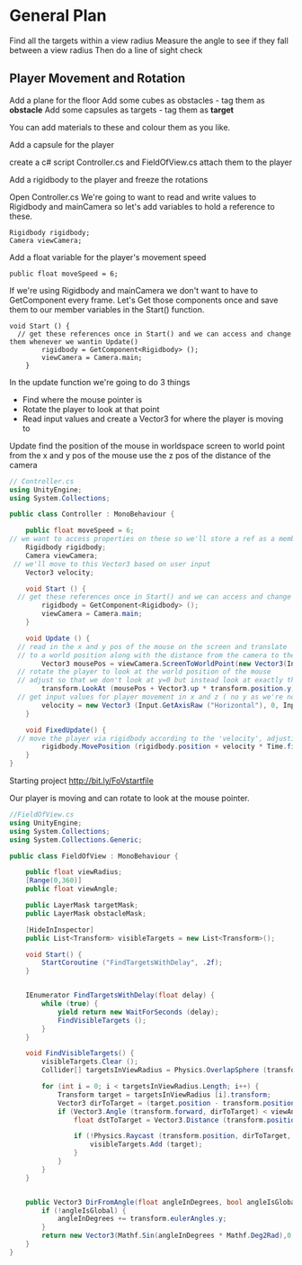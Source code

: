 # General Plan
Find all the targets within a view radius
Measure the angle to see if they fall between a view radius
Then do a line of sight check

## Player Movement and Rotation
Add a plane for the floor
Add some cubes as obstacles - tag them as **obstacle**
Add some capsules as targets - tag them as **target**

You can add materials to these and colour them as you like.

Add a capsule for the player


create a c# script Controller.cs
and FieldOfView.cs 
attach them to the player

Add a rigidbody to the player and freeze the rotations

Open Controller.cs
We're going to want to read and write values to Rigidbody and mainCamera so 
let's add variables to hold a reference to these.
```
Rigidbody rigidbody;
Camera viewCamera;
```
Add a float variable for the player's movement speed
```
public float moveSpeed = 6;
```
If we're using Rigidbody and mainCamera we don't want to have to GetComponent every
frame. Let's Get those components once and save them to our member variables in the 
Start() function.
```
void Start () {
  // get these references once in Start() and we can access and change them whenever we wantin Update() 
		rigidbody = GetComponent<Rigidbody> ();
		viewCamera = Camera.main;
	}
```

In the update function we're going to do 3 things
* Find where the mouse pointer is 
* Rotate the player to look at that point
* Read input values and create a Vector3 for where the player is moving to

Update find the position of the mouse in worldspace
screen to world point from the x and y pos of the mouse
use the z pos of the distance of the camera
```csharp
// Controller.cs
using UnityEngine;
using System.Collections;

public class Controller : MonoBehaviour {

	public float moveSpeed = 6;
// we want to access properties on these so we'll store a ref as a member variable
	Rigidbody rigidbody;
	Camera viewCamera;
 // we'll move to this Vector3 based on user input
	Vector3 velocity;

	void Start () {
  // get these references once in Start() and we can access and change them whenever we wantin Update() 
		rigidbody = GetComponent<Rigidbody> ();
		viewCamera = Camera.main;
	}

	void Update () {
  // read in the x and y pos of the mouse on the screen and translate 
  // to a world position along with the distance from the camera to the plane as z value
		Vector3 mousePos = viewCamera.ScreenToWorldPoint(new Vector3(Input.mousePosition.x, Input.mousePosition.y, viewCamera.transform.position.y));
  // rotate the player to look at the world position of the mouse
  // adjust so that we don't look at y=0 but instead look at exactly the height the player is at
		transform.LookAt (mousePos + Vector3.up * transform.position.y);
  // get input values for player movement in x and z ( no y as we're not jumping )
		velocity = new Vector3 (Input.GetAxisRaw ("Horizontal"), 0, Input.GetAxisRaw ("Vertical")).normalized * moveSpeed;
	}

	void FixedUpdate() {
  // move the player via rigidbody according to the 'velocity', adjusting for frame by frame
		rigidbody.MovePosition (rigidbody.position + velocity * Time.fixedDeltaTime);
	}
}

```

Starting project
http://bit.ly/FoVstartfile

Our player is moving and can rotate to look at the mouse pointer.

```csharp
//FieldOfView.cs
using UnityEngine;
using System.Collections;
using System.Collections.Generic;

public class FieldOfView : MonoBehaviour {

	public float viewRadius;
	[Range(0,360)]
	public float viewAngle;

	public LayerMask targetMask;
	public LayerMask obstacleMask;

	[HideInInspector]
	public List<Transform> visibleTargets = new List<Transform>();

	void Start() {
		StartCoroutine ("FindTargetsWithDelay", .2f);
	}


	IEnumerator FindTargetsWithDelay(float delay) {
		while (true) {
			yield return new WaitForSeconds (delay);
			FindVisibleTargets ();
		}
	}

	void FindVisibleTargets() {
		visibleTargets.Clear ();
		Collider[] targetsInViewRadius = Physics.OverlapSphere (transform.position, viewRadius, targetMask);

		for (int i = 0; i < targetsInViewRadius.Length; i++) {
			Transform target = targetsInViewRadius [i].transform;
			Vector3 dirToTarget = (target.position - transform.position).normalized;
			if (Vector3.Angle (transform.forward, dirToTarget) < viewAngle / 2) {
				float dstToTarget = Vector3.Distance (transform.position, target.position);

				if (!Physics.Raycast (transform.position, dirToTarget, dstToTarget, obstacleMask)) {
					visibleTargets.Add (target);
				}
			}
		}
	}


	public Vector3 DirFromAngle(float angleInDegrees, bool angleIsGlobal) {
		if (!angleIsGlobal) {
			angleInDegrees += transform.eulerAngles.y;
		}
		return new Vector3(Mathf.Sin(angleInDegrees * Mathf.Deg2Rad),0,Mathf.Cos(angleInDegrees * Mathf.Deg2Rad));
	}
}
```
